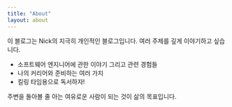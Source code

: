 ```yaml
---
title: "About"
layout: about
---
```


이 블로그는 Nick의 지극히 개인적인 블로그입니다. 여러 주제를 깊게 이야기하고 싶습니다. 

- 소프트웨어 엔지니어에 관한 이야기 그리고 관련 경험들
- 나의 커리어와 준비하는 여러 가지
- 킬링 타임용으로 독서하자! 

주변을 돌아볼 줄 아는 여유로운 사람이 되는 것이 삶의 목표입니다. 
